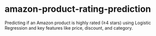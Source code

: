 # amazon-product-rating-prediction
Predicting if an Amazon product is highly rated (≥4 stars) using Logistic Regression and key features like price, discount, and category.
